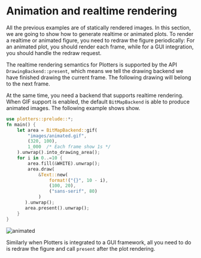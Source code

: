 # Animation and realtime rendering

All the previous examples are of  statically rendered images. In this section, we are going to show how to generate realtime or animated plots. To render a realtime or animated figure, you need to redraw the figure periodically: For an animated plot, you should render each frame, while for a GUI integration, you should handle the redraw request.

The realtime rendering semantics for Plotters is supported by the API `DrawingBackend::present`, which means we tell the drawing backend we have finished drawing the current frame. The following drawing will belong to the next frame. 

At the same time, you need a backend that supports realtime rendering. When GIF support is enabled, the default `BitMapBackend` is able to produce animated images. The following example shows show. 

```rust
use plotters::prelude::*;
fn main() {
    let area = BitMapBackend::gif(
        "images/animated.gif", 
        (320, 100), 
        1_000  /* Each frame show 1s */
    ).unwrap().into_drawing_area();
    for i in 0..=10 {
        area.fill(&WHITE).unwrap();
        area.draw(
            &Text::new(
                format!("{}", 10 - i), 
                (100, 20),
                ("sans-serif", 80)
            )
       ).unwrap();
       area.present().unwrap();
    }
}
```
![animated](../../images/animated.gif)

Similarly when Plotters is integrated to a GUI framework, all you need to do is redraw the figure and call `present` after the plot rendering.
